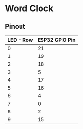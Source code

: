 # Word Clock

## Pinout

| LED - Row | ESP32 GPIO Pin |
| --------  | -------        |
| 0         | 21             |
| 1         | 19             |
| 2         | 18             |
| 3         | 5              |
| 4         | 17             |
| 5         | 16             |
| 6         | 4              |
| 7         | 0              |
| 8         | 2              |
| 9         | 15             |

